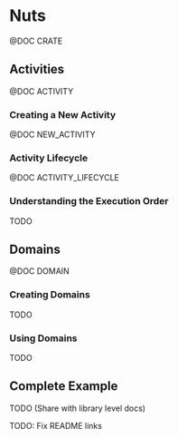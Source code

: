 # Nuts
@DOC CRATE

## Activities
@DOC ACTIVITY

### Creating a New Activity
@DOC NEW_ACTIVITY

### Activity Lifecycle
@DOC ACTIVITY_LIFECYCLE

### Understanding the Execution Order
TODO

## Domains
@DOC DOMAIN

### Creating Domains
TODO
### Using Domains
TODO

## Complete Example
TODO (Share with library level docs)


TODO: Fix README links